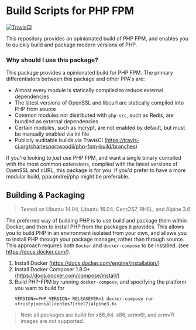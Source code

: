 # Build Scripts for PHP FPM

[![TravisCI](https://img.shields.io/travis/charlesportwoodii/php-fpm-build.svg?style=flat-square&branch=master "TravisCI")](https://travis-ci.org/charlesportwoodii/php-fpm-build)

This repository provides an opinionated build of PHP FPM, and enables you to quickly build and package modern versions of PHP.

### Why should I use this package?

This package provides a opinionated build for PHP FPM. The primary differentiators between this package and other PPA's are:

- Almost every module is statically compiled to reduce external dependencies
- The latest versions of OpenSSL and libcurl are statically compiled into PHP from source
- Common modules not distributed with `php-src`, such as Redis, are bundled as external dependencies
- Certain modules, such as mcrypt, are not enabled by default, but must be manually enabled via ini file
- Publicly auditable builds via TravisCI (https://travis-ci.org/charlesportwoodii/php-fpm-build/branches)

If you're looking to _just_ use PHP FPM, and want a single binary compiled with the most common extensions, compiled with the latest versions of OpenSSL and cURL, this package is for you. If you'd prefer to have a more modular build, ppa:ondrej/php might be preferable.

## Building & Packaging
> Tested on Ubuntu 14.04, Ubuntu 16.04, CentOS7, RHEL, and Alpine 3.6

The preferred way of building PHP is to use build and package them within Docker, and then to install PHP from the packages it provides. This allows you to build PHP in an environment isolated from your own, and allows you to install PHP through your package manager, rather than through source. This approach requires both `Docker` and `docker-compose` to be installed. (see https://docs.docker.com/).

1. Install Docker (https://docs.docker.com/engine/installation/)
2. Install Docker Composer 1.8.0+ (https://docs.docker.com/compose/install/)
3. Build PHP-FPM by running `docker-compose`, and specifying the platform you want to build for
	```
	VERSION=<PHP_VERSION> RELEASEVER=1 docker-compose run <trusty|xenial|centos7|rhel7|alpine3.6>
	```

> Note all packages are build for x86_64. x86, armv6l, and armv7l images are not supported.
